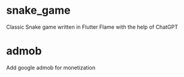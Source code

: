 # snake_game

Classic Snake game written in Flutter Flame with the help of ChatGPT

# admob
Add google admob for monetization